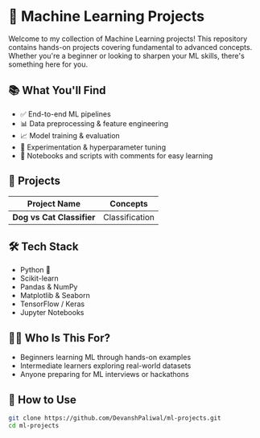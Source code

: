 # 🧠 Machine Learning Projects

Welcome to my collection of Machine Learning projects! This repository contains hands-on projects covering fundamental to advanced concepts. Whether you're a beginner or looking to sharpen your ML skills, there's something here for you.

## 📚 What You'll Find

- ✅ End-to-end ML pipelines
- 📊 Data preprocessing & feature engineering
- 📈 Model training & evaluation
- 🧪 Experimentation & hyperparameter tuning
- 📎 Notebooks and scripts with comments for easy learning

## 🚀 Projects

| Project Name | Concepts |
|--------------|----------|
| **Dog vs Cat Classifier** | Classification |


## 🛠️ Tech Stack

- Python 🐍
- Scikit-learn
- Pandas & NumPy
- Matplotlib & Seaborn
- TensorFlow / Keras
- Jupyter Notebooks

## 🧑‍🎓 Who Is This For?

- Beginners learning ML through hands-on examples
- Intermediate learners exploring real-world datasets
- Anyone preparing for ML interviews or hackathons

## 📁 How to Use

```bash
git clone https://github.com/DevanshPaliwal/ml-projects.git
cd ml-projects
